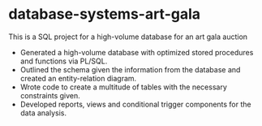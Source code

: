 # database-systems-art-gala
This is a SQL project for a high-volume database for an art gala auction

- Generated a high-volume database with optimized stored procedures and functions via PL/SQL.
- Outlined the schema given the information from the database and created an entity-relation diagram.
- Wrote code to create a multitude of tables with the necessary constraints given. 
- Developed reports, views and conditional trigger components for the data analysis.
